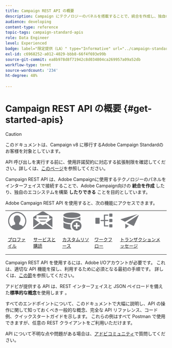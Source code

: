 ```yaml
---
title: Campaign REST API の概要
description: Campaign にテクノロジーのパネルを搭載することで、統合を作成し、独自のエコシステムを構築します。
audience: developing
content-type: reference
topic-tags: campaign-standard-apis
role: Data Engineer
level: Experienced
badge: label="限定提供（LA）" type="Informative" url="../campaign-standard-migration-home.md" tooltip="Campaign Standard移行済みユーザーに制限"
exl-id: c6968252-a012-4029-bbb8-66f4f693e99b
source-git-commit: ea8b978d8f71942c8d034804ca269957a09a52db
workflow-type: tm+mt
source-wordcount: '234'
ht-degree: 48%

---
```


# Campaign REST API の概要 {#get-started-apis}

>[!CAUTION]
>
>このドキュメントは、Campaign v8 に移行するAdobe Campaign Standardのお客様を対象としています。
>
>API 呼び出しを実行する前に、使用許諾契約に対応する拡張制限を確認してください。詳しくは、[このページ](https://helpx.adobe.com/jp/legal/product-descriptions/campaign-standard.html#ITInfrastructureResourcesbyActiveProfilesTiers)を参照してください。

Campaign REST API は、Adobe Campaignに使用するテクノロジーのパネルをインターフェイスで接続することで、Adobe Campaign向けの **統合を作成** したり、独自のエコシステムを構築 **したりできる** ことを目的としています。

Adobe Campaign REST API を使用すると、次の機能にアクセスできます。

<table><tr>
 <td valign="top"><a href="retrieving-profiles.md"><img width="60px" alt="conditions" src="assets/icon_profile.svg"/></a><p><a href="retrieving-profiles.md">プロファイル</a></p></td>
<td valign="top"><a href="creating-a-service.md"><img width="60px" alt="conditions" src="assets/icon_services.svg"/></a><p><a href="creating-a-service.md">サービスと購読</a></p></td>
<td valign="top"><a href="interacting-with-custom-resources.md"><img width="60px" alt="conditions" src="assets/icon_customresources.svg"/></a><p><a href="interacting-with-custom-resources.md">カスタムリソース</a></p></td>
<td valign="top"><a href="controlling-a-workflow.md"><img width="60px" alt="conditions" src="assets/icon_workflows.svg"/></a><p><a href="controlling-a-workflow.md">ワークフロー</a></p></td>
<td valign="top"><a href="managing-transactional-messages.md"><img width="60px" alt="conditions" src="assets/icon_transactionalmessage.svg"/></a><p><a href="managing-transactional-messages.md">トランザクションメッセージ</a></p></td>
</tr></table>

Campaign REST API を使用するには、Adobe I/Oアカウントが必要です。 これは、適切な API 機能を探し、利用するために必須となる最初の手順です。
詳しくは、[この節](setting-up-api-access.md)を参照してください。

アドビが提供する API は、REST インターフェイスと JSON ペイロードを備えた&#x200B;**標準的な概念**&#x200B;を使用します 。

すべてのエンドポイントについて、このドキュメントで大幅に説明し、API の操作に関して知っておくべき一般的な概念、完全な API リファレンス、コード例、クイックスタートガイドを示します。 これらの例はすべて Postman で使用できますが、任意の REST クライアントをご利用いただけます。

API について不明な点や問題がある場合は、[アドビコミュニティ](https://experienceleaguecommunities.adobe.com/t5/adobe-campaign-standard/ct-p/adobe-campaign-standard-community)で質問してください。
